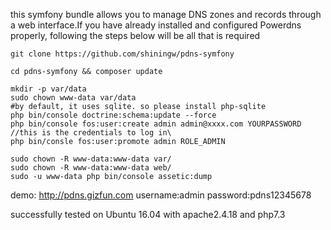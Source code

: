 
this symfony bundle allows you to manage DNS zones and records through a web interface.If you have already installed and configured Powerdns properly, following the steps below will be all that is required

```console
git clone https://github.com/shiningw/pdns-symfony

cd pdns-symfony && composer update

mkdir -p var/data
sudo chown www-data var/data
#by default, it uses sqlite. so please install php-sqlite
php bin/console doctrine:schema:update --force
php bin/console fos:user:create admin admin@xxxx.com YOURPASSWORD //this is the credentials to log in\
php bin/consle fos:user:promote admin ROLE_ADMIN

sudo chown -R www-data:www-data var/
sudo chown -R www-data:www-data web/
sudo -u www-data php bin/console assetic:dump
```
demo: http://pdns.gizfun.com
username:admin
password:pdns12345678

successfully tested on Ubuntu 16.04 with apache2.4.18 and php7.3

